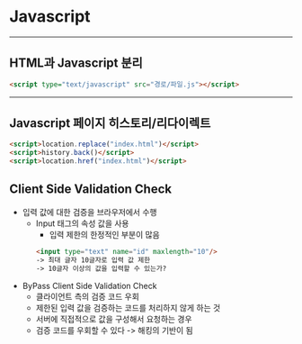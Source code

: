 # Javascript
***
## HTML과 Javascript 분리
~~~ HTML
<script type="text/javascript" src="경로/파일.js"></script>
~~~
***
## Javascript 페이지 히스토리/리다이렉트
~~~HTML
<script>location.replace("index.html")</script>
<script>history.back()</script>
<script>location.href("index.html")</script>
~~~
## Client Side Validation Check
- 입력 값에 대한 검증을 브라우저에서 수행
  - Input 태그의 속성 값을 사용
    - 입력 제한의 한정적인 부분이 많음
    ~~~HTML
    <input type="text" name="id" maxlength="10"/>
    -> 최대 글자 10글자로 입력 값 제한
    -> 10글자 이상의 값을 입력할 수 있는가?
    ~~~
- ByPass Client Side Validation Check
  - 클라이언트 측의 검증 코드 우회
  - 제한된 입력 값을 검증하는 코드를 처리하지 않게 하는 것
  - 서버에 직접적으로 값을 구성해서 요청하는 경우
  - 검증 코드를 우회할 수 있다 -> 해킹의 기반이 됨
